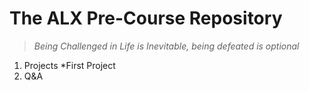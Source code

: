 # **The ALX Pre-Course Repository**
>_Being Challenged in Life is Inevitable, being defeated is optional_

1. Projects
    *First Project
2. Q&A
